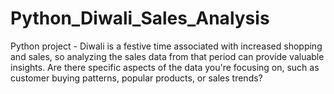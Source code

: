 # Python_Diwali_Sales_Analysis

Python project - Diwali is a festive time associated with increased shopping and sales, so analyzing the sales data from that period can provide valuable insights. Are there specific aspects of the data you're focusing on, such as customer buying patterns, popular products, or sales trends?
